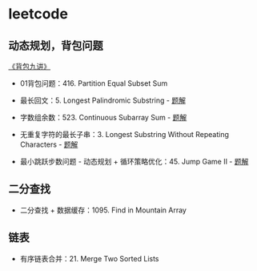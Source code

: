 # leetcode

## 动态规划，背包问题
[《背包九讲》](https://www.cnblogs.com/jbelial/articles/2116074.html)
- 01背包问题：416. Partition Equal Subset Sum

- 最长回文：5. Longest Palindromic Substring - [题解](https://leetcode-cn.com/problems/longest-palindromic-substring/solution/dong-tai-gui-hua-jie-zui-chang-hui-wen-by-inuanfen/)

- 字数组余数：523. Continuous Subarray Sum - [题解](https://leetcode-cn.com/problems/continuous-subarray-sum/solution/dong-tai-gui-hua-pan-0-by-inuanfeng/)

- 无重复字符的最长子串：3. Longest Substring Without Repeating Characters - [题解](https://leetcode-cn.com/problems/longest-substring-without-repeating-characters/solution/dong-tai-gui-hua-jie-by-inuanfeng/)

- 最小跳跃步数问题 - 动态规划 + 循环策略优化：45. Jump Game II - [题解](https://leetcode-cn.com/problems/jump-game-ii/solution/dong-tai-gui-hua-xun-huan-ce-lue-you-hua-by-inuanf/)

## 二分查找
- 二分查找 + 数据缓存：1095. Find in Mountain Array

## 链表
- 有序链表合并：21. Merge Two Sorted Lists